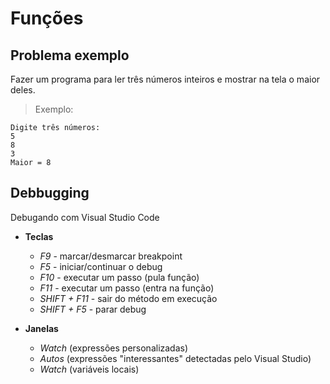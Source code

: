 # Funções

## Problema exemplo

Fazer um programa para ler três números inteiros e mostrar na tela o maior deles.

> Exemplo:

	Digite três números:
	5
	8
	3
	Maior = 8

## Debbugging

Debugando com Visual Studio Code

- **Teclas**
  - *F9* - marcar/desmarcar breakpoint
  - *F5* - iniciar/continuar o debug
  - *F10* - executar um passo (pula função)
  - *F11* - executar um passo (entra na função)
  - *SHIFT + F11* - sair do método em execução
  - *SHIFT + F5* - parar debug

- **Janelas**
  - *Watch* (expressões personalizadas)
  - *Autos* (expressões "interessantes" detectadas pelo Visual Studio)
  - *Watch* (variáveis locais)